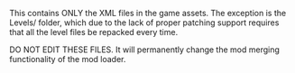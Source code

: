 This contains ONLY the XML files in the game assets. The exception is the Levels/ folder, which due to the lack of proper patching support requires that all the level files be repacked every time.


DO NOT EDIT THESE FILES. It will permanently change the mod merging functionality of the mod loader. 